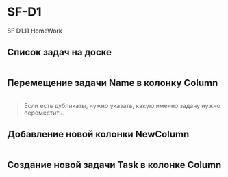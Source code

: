 # SF-D1
SF D1.11 HomeWork

## Список задач на доске
```python trello.py
```

## Перемещение задачи Name в колонку Column
```python trello.py move Name Column 
```
> Если есть дубликаты, нужно указать, какую именно задачу нужно переместить.

## Добавление новой колонки NewColumn
```python trello.py add_column NewColumn
```

## Создание новой задачи Task в колонке Column 
``` python trello.py create Task Column
```

